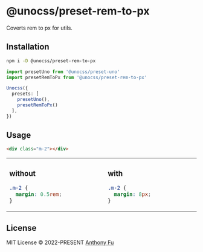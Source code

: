 # @unocss/preset-rem-to-px

Coverts rem to px for utils.

## Installation

```bash
npm i -D @unocss/preset-rem-to-px
```

```ts
import presetUno from '@unocss/preset-uno'
import presetRemToPx from '@unocss/preset-rem-to-px'

Unocss({
  presets: [
    presetUno(),
    presetRemToPx()
  ],
})
```

## Usage

```html
<div class="m-2"></div>
```

<table><tr><td width="500px" valign="top">

### without

```css
.m-2 {
  margin: 0.5rem;
}
```

</td><td width="500px" valign="top">

### with

```css
.m-2 {
  margin: 8px;
}
```

</td></tr></table>

## License

MIT License &copy; 2022-PRESENT [Anthony Fu](https://github.com/antfu)

